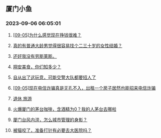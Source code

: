 ## 厦门小鱼 
### 2023-09-06 06:05:01

1. [[09-05]为什么感觉现在挣钱很难？](http://bbs.xmfish.com/read-htm-tid-18066551.html)

2. [真的有普通大龄男觉得很容易找个二三十岁的女性结婚？](http://bbs.xmfish.com/read-htm-tid-18066432.html)

3. [还好我没有劳斯莱斯。](http://bbs.xmfish.com/read-htm-tid-18066632.html)

4. [翔安美食，你们知多少？](http://bbs.xmfish.com/read-htm-tid-18066649.html)

5. [自从出了这玩意，可能交警大队都要招人了](http://bbs.xmfish.com/read-htm-tid-18066697.html)

6. [[09-05]现在电信诈骗真是无孔不入，出租一个房子居然也能招来电信诈骗](http://bbs.xmfish.com/read-htm-tid-18066444.html)

7. [退休  旅游](http://bbs.xmfish.com/read-htm-tid-18066403.html)

8. [火爆厦门的茅台咖啡，含酒精为0？我的人茅台去哪啦](http://bbs.xmfish.com/read-htm-tid-18066425.html)

9. [厦门台风内涝，怎么城市管理的身影？](http://bbs.xmfish.com/read-htm-tid-18066701.html)

10. [被猫咬了，准备打针有必要去大医院吗？](http://bbs.xmfish.com/read-htm-tid-18066416.html)

